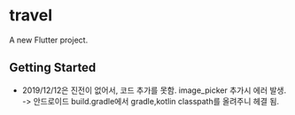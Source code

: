 # travel

A new Flutter project.

## Getting Started

- 2019/12/12은 진전이 없어서, 코드 추가를 못함. image_picker 추가시 에러 발생. -> 안드로이드 build.gradle에서 gradle,kotlin classpath를 올려주니 헤결 됨.
